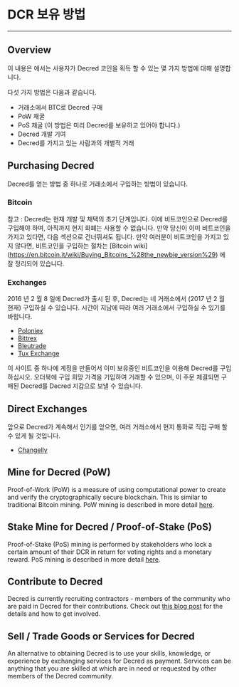 # <i class="fa fa-exchange"></i> DCR 보유 방법

---

## <i class="fa fa-info-circle"></i> Overview

이 내용은 에서는 사용자가 Decred 코인을 획득 할 수 있는 몇 가지 방법에 대해 설명합니다. 

다섯 가지 방법은 다음과 같습니다.

* 거래소에서 BTC로 Decred 구매
* PoW 채굴
* PoS 채굴 (이 방법은 미리 Decred를 보유하고 있어야 합니다.)
* Decred 개발 기여
* Decred를 가지고 있는 사람과의 개별적 거래

## <i class="fa fa-info-circle"></i> Purchasing Decred

Decred를 얻는 방법 중 하나로 거래소에서 구입하는 방법이 있습니다.

### <i class="fa fa-btc"></i> Bitcoin

참고 : Decred는 현재 개발 및 채택의 초기 단계입니다.
이에 비트코인으로 Decred를 구입해야 하며, 아직까지 현지 화폐는 사용할 수 없습니다. 만약
당신이 이미 비트코인을 가지고 있다면, 다음 섹션으로 건너뛰셔도 됩니다. 만약 여러분이
비트코인을 가지고 있지 않다면, 비트코인을 구입하는 절차는
[Bitcoin wiki] (https://en.bitcoin.it/wiki/Buying_Bitcoins_%28the_newbie_version%29) 에 잘 정리되어 있습니다.

### <i class="fa fa-exchange"></i> Exchanges

2016 년 2 월 8 일에 Decred가 출시 된 후,
Decred는 네 거래소에서 (2017 년 2 월 현재) 구입하실 수 있습니다.
시간이 지남에 따라 여러 거래소에서 구입하실 수 있기를 바랍니다.

* [Poloniex](https://poloniex.com/)
* [Bittrex](https://bittrex.com/)
* [Bleutrade](https://bleutrade.com/exchange)
* [Tux Exchange](https://tuxexchange.com)

이 사이트 중 하나에 계정을 만들어서
이미 보유중인 비트코인을 이용해 Decred를 구입하십시오.
오더북에 구입 희망 가격을 기입하여 거래할 수 있으며, 이 주문 체결되면
구매된 Decred를 Decred 지갑으로 보낼 수 있습니다.

## <i class="fa fa-info-circle"></i> Direct Exchanges

앞으로 Decred가 계속해서 인기를 얻으면, 여러 거래소에서
현지 통화로 직접 구매 할 수 있게 될 것입니다.

* [Changelly](https://changelly.com/)

## <i class="fa fa-info-circle"></i> Mine for Decred (PoW)

Proof-of-Work (PoW) is a measure of using computational power to
create and verify the cryptographically secure blockchain.  This is
similar to traditional Bitcoin mining.  PoW mining is described in
more detail [here](/mining/proof-of-work).

## <i class="fa fa-info-circle"></i> Stake Mine for Decred / Proof-of-Stake (PoS)

Proof-of-Stake (PoS) mining is performed by stakeholders who lock a
certain amount of their DCR in return for voting rights and a monetary
reward. PoS mining is described in more detail
[here](/mining/proof-of-stake).

## <i class="fa fa-info-circle"></i> Contribute to Decred

Decred is currently recruiting contractors - members of the community who are paid in Decred for their contributions. Check out [this blog post](https://blog.decred.org/2017/07/25/Decred-Recruiting/) for the details and how to get involved.


## <i class="fa fa-info-circle"></i> Sell / Trade Goods or Services for Decred

An alternative to obtaining Decred is to use your skills, knowledge,
or experience by exchanging services for Decred as payment.  Services
can be anything that you are skilled at which are in need or
requested by other members of the Decred community.
